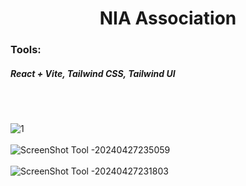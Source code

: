 <h1 align="center">NIA Association</h1>

<h3>Tools:<h5>React + Vite, Tailwind CSS, Tailwind UI</h5></h3><br/><br/>

![1](https://github.com/MOOUUAAD/Health-Chatbot-NIA/assets/143042089/68c77689-f0f5-4152-bba3-bef8f5548a3f)<br/><br/>
![ScreenShot Tool -20240427235059](https://github.com/MOOUUAAD/Health-Chatbot-NIA/assets/143042089/d331b39b-3b34-4624-b45f-cd70a53c8e14)<br/><br/>
![ScreenShot Tool -20240427231803](https://github.com/MOOUUAAD/Health-Chatbot-NIA/assets/143042089/d212ea92-ef24-4ced-8334-f02556ab7bad)<br/><br/>
